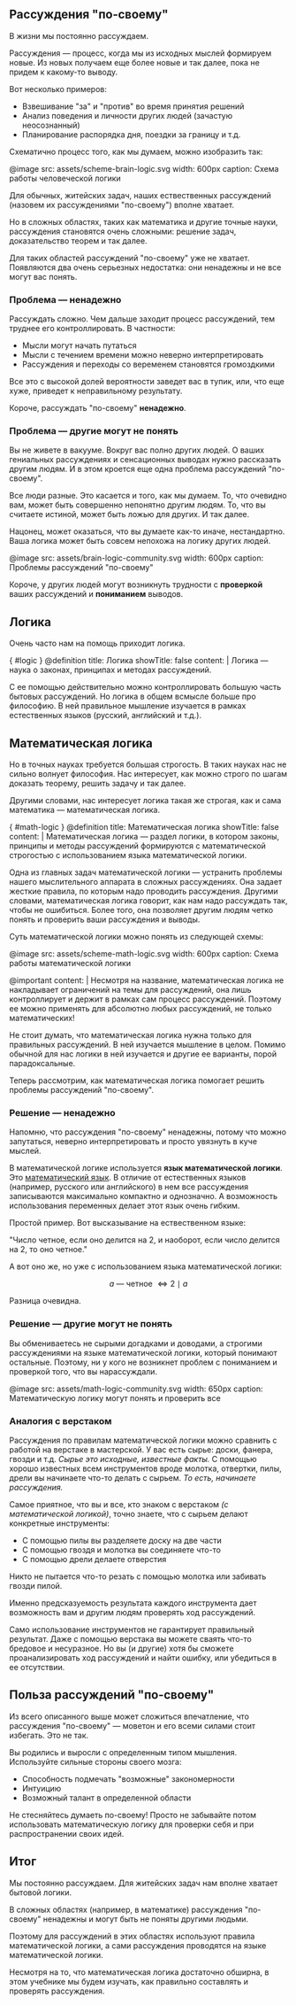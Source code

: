 ## Рассуждения "по-своему"

В жизни мы постоянно рассуждаем.

Рассуждения — процесс, когда мы из исходных мыслей формируем новые. Из новых получаем еще более новые и так далее, пока не придем к какому-то выводу.

Вот несколько примеров:

* Взвешивание "за" и "против" во время принятия решений
* Анализ поведения и личности других людей (зачастую неосознанный) 
* Планирование распорядка дня, поездки за границу и т.д.

Схематично процесс того, как мы думаем, можно изобразить так:

@image
    src: assets/scheme-brain-logic.svg
    width: 600px
    caption: Схема работы человеческой логики

Для обычных, житейских задач, наших ествественных рассуждений (назовем их рассуждениями "по-своему") вполне хватает.

Но в сложных областях, таких как математика и другие точные науки, рассуждения становятся очень сложными: решение задач, доказательство теорем и так далее.

Для таких областей рассуждений "по-своему" уже не хватает. Появляются два очень серьезных недостатка: они ненадежны и не все могут вас понять.

### Проблема — ненадежно

Рассуждать сложно. Чем дальше заходит процесс рассуждений, тем труднее его контроллировать. В частности:

* Мысли могут начать путаться
* Мысли с течением времени можно неверно интерпретировать
* Рассуждения и переходы со веременем становятся громоздкими

Все это с высокой долей вероятности заведет вас в тупик, или, что еще хуже, приведет к неправильному результату.

Короче, рассуждать "по-своему" **ненадежно**.

### Проблема — другие могут не понять

Вы не живете в вакууме. Вокруг вас полно других людей. О ваших гениальных рассуждениях и сенсационных выводах нужно рассказать другим людям. И в этом кроется еще одна проблема рассуждений "по-своему".

Все люди разные. Это касается и того, как мы думаем. То, что очевидно вам, может быть совершенно непонятно другим людям. То, что вы считаете истиной, может быть ложью для других. И так далее.

Нацонец, может оказаться, что вы думаете как-то иначе, нестандартно. Ваша логика может быть совсем непохожа на логику других людей.

@image
    src: assets/brain-logic-community.svg
    width: 600px
    caption: Проблемы рассуждений "по-своему"

Короче, у других людей могут возникнуть трудности с **проверкой** ваших рассуждений и **пониманием** выводов.

## Логика

Очень часто нам на помощь приходит логика.

{ #logic }
@definition
    title: Логика
    showTitle: false
    content: |
        <ab-strong>Логика</ab-strong> — наука о законах, принципах и методах рассуждений.

С ее помощью действительно можно контроллировать большую часть бытовых рассуждений.
Но логика в общем всмысле больше про философию. В ней правильное мышление изучается в рамках естественных языков (русский, английский и т.д.).

## Математическая логика

Но в точных науках требуется большая строгость. В таких науках нас не сильно волнует философия.
Нас интересует, как можно строго по шагам доказать теорему, решить задачу и так далее.

Другими словами, нас интересует логика такая же строгая, как и сама математика — математическая логика.

{ #math-logic }
@definition
    title: Математическая логика
    showTitle: false
    content: |
        <ab-strong>Математическая логика</ab-strong> — раздел логики, в котором законы, принципы и методы рассуждений формируются с математической строгостью с использованием языка математической логики.

Одна из главных задач математической логики — устранить проблемы нашего мыслительного аппарата в сложных рассуждениях. Она задает жесткие правила, по которым надо проводить рассуждения.
Другими словами, математическая логика говорит, как нам надо рассуждать так, чтобы не ошибиться.
Более того, она позволяет другим людям четко понять и проверить ваши рассуждения и выводы.

Суть математической логики можно понять из следующей схемы:

@image
    src: assets/scheme-math-logic.svg
    width: 600px
    caption: Схема работы математической логики

@important
    content: |
        Несмотря на название, математическая логика не накладывает ограничений на темы для рассуждений, она лишь контроллирует и держит в рамках сам процесс рассуждений. Поэтому ее можно применять для абсолютно любых рассуждений, не только математических!

Не стоит думать, что математическая логика нужна только для правильных рассуждений.
В ней изучается мышление в целом.
Помимо обычной для нас логики в ней изучается и другие ее варианты, порой парадоксальные.

Теперь рассмотрим, как математическая логика помогает решить проблемы рассуждений "по-своему".

### Решение — ненадежно

Напомню, что рассуждения "по-своему" ненадежны, потому что можно запутаться, неверно интерпретировать и просто увязнуть в куче мыслей.

В математической логике используется **язык математической логики**. Это [математический язык](@article|lang-of-math/math-lang|d:math-lang).
В отличие от естественных языков (например, русского или английского) в нем все рассуждения записываются максимально компактно и однозначно.
А возможность использования переменных делает этот язык очень гибким.

Простой пример. Вот высказывание на ествественном языке:

"Число четное, если оно делится на $2$, и наоборот, если число делится на $2$, то оно четное."

А вот оно же, но уже с использованием языка математической логики:

$$ a \text{ — четное } \Leftrightarrow 2 \mid a $$

Разница очевидна.

### Решение — другие могут не понять

Вы обмениваетесь не сырыми догадками и доводами, а строгими рассуждениями на языке математической логики, который понимают остальные. Поэтому, ни у кого не возникнет проблем с пониманием и проверкой того, что вы нарассуждали.

@image
    src: assets/math-logic-community.svg
    width: 650px
    caption: Математическую логику могут понять и проверить все

### Аналогия с верстаком

Рассуждения по правилам математической логики можно сравнить с работой на верстаке в мастерской. У вас есть сырье: доски, фанера, гвозди и т.д. *Сырье это исходные, известные факты.* С помощью хорошо известных всем инструментов вроде молотка, отвертки, пилы, дрели вы начинаете что-то делать с сырьем. *То есть, начинаете рассуждения.*

Самое приятное, что вы и все, кто знаком с верстаком *(с математической логикой)*, точно знаете, что с сырьем делают конкретные инструменты:

* С помощью пилы вы разделяете доску на две части
* С помощью гвоздя и молотка вы соединяете что-то
* С помощью дрели делаете отверстия

Никто не пытается что-то резать с помощью молотка или забивать гвозди пилой.

Именно предсказуемость результата каждого инструмента дает возможность вам и другим людям проверять ход рассуждений.

Само использование инструментов не гарантирует правильный результат. Даже с помощью верстака вы можете сваять что-то бредовое и несуразное. Но вы (и другие) хотя бы сможете проанализировать ход рассуждений и найти ошибку, или убедиться в ее отсутствии.

## Польза рассуждений "по-своему"

Из всего описанного выше может сложиться впечатление, что рассуждения "по-своему" — моветон и его всеми силами стоит избегать. Это не так.

Вы родились и выросли с определенным типом мышления. Используйте сильные стороны своего мозга:

* Способность подмечать "возможные" закономерности
* Интуицию
* Возможный талант в определенной области

Не стесняйтесь думаеть по-своему! Просто не забывайте потом использовать математическую логику для проверки себя и при распространении своих идей.

## Итог

Мы постоянно рассуждаем.
Для житейских задач нам вполне хватает бытовой логики.

В сложных областях (например, в математике) рассуждения "по-своему" ненадежны и могут быть не поняты другими людьми.

Поэтому для рассуждений в этих областях используют правила математической логики, а сами рассуждения проводятся на языке математической логики.

Несмотря на то, что математическая логика достаточно обширна, в этом учебнике мы будем изучать, как правильно составлять и проверять рассуждения.